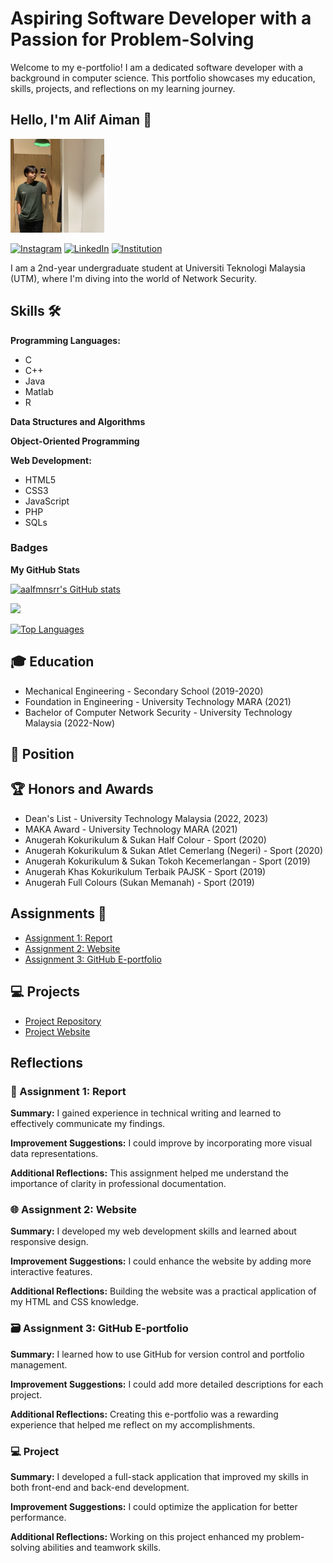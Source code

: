 # Aspiring Software Developer with a Passion for Problem-Solving

Welcome to my e-portfolio! I am a dedicated software developer with a background in computer science. This portfolio showcases my education, skills, projects, and reflections on my learning journey.

## Hello, I'm Alif Aiman 👋

<img src="image/pict.jpg" alt="Profile Picture" width="150" height="150">

[![Instagram](https://img.shields.io/badge/Instagram-E4405F?style=for-the-badge&logo=instagram&logoColor=white)](https://instagram.com/yourprofile)
[![LinkedIn](https://img.shields.io/badge/LinkedIn-0A66C2?style=for-the-badge&logo=linkedin&logoColor=white)](https://linkedin.com/in/yourprofile)
[![Institution](https://img.shields.io/badge/Institution-0078D4?style=for-the-badge&logo=Microsoft&logoColor=white)](https://yourinstitution.com)

I am a 2nd-year undergraduate student at Universiti Teknologi Malaysia (UTM), where I'm diving into the world of Network Security.

## Skills 🛠️

**Programming Languages:**

- C
- C++
- Java
- Matlab
- R

**Data Structures and Algorithms**

**Object-Oriented Programming**

**Web Development:**

- HTML5
- CSS3
- JavaScript
- PHP
- SQLs

### Badges

<b>My GitHub Stats</b>

<a href="http://www.github.com/aalfmnsrr"><img src="https://github-readme-stats.vercel.app/api?username=aalfmnsrr&show_icons=true&hide=&count_private=true&title_color=0891b2&text_color=ffffff&icon_color=0891b2&bg_color=1c1917&hide_border=true&show_icons=true" alt="aalfmnsrr's GitHub stats" /></a>

<a href="http://www.github.com/aalfmnsrr"><img src="https://github-readme-streak-stats.herokuapp.com/?user=aalfmnsrr&stroke=ffffff&background=1c1917&ring=0891b2&fire=0891b2&currStreakNum=ffffff&currStreakLabel=0891b2&sideNums=ffffff&sideLabels=ffffff&dates=ffffff&hide_border=true" /></a>

<a href="https://github.com/aalfmnsrr" align="left"><img src="https://github-readme-stats.vercel.app/api/top-langs/?username=aalfmnsrr&langs_count=10&title_color=0891b2&text_color=ffffff&icon_color=0891b2&bg_color=1c1917&hide_border=true&locale=en&custom_title=Top%20%Languages" alt="Top Languages" /></a>

## 🎓 Education

- Mechanical Engineering - Secondary School (2019-2020)
- Foundation in Engineering - University Technology MARA (2021)
- Bachelor of Computer Network Security - University Technology Malaysia (2022-Now)

## 💼 Position

<!-- Add your positions here -->

## 🏆 Honors and Awards

- Dean's List - University Technology Malaysia (2022, 2023)
- MAKA Award - University Technology MARA (2021)
- Anugerah Kokurikulum & Sukan Half Colour - Sport (2020)
- Anugerah Kokurikulum & Sukan Atlet Cemerlang (Negeri) - Sport (2020)
- Anugerah Kokurikulum & Sukan Tokoh Kecemerlangan - Sport (2019)
- Anugerah Khas Kokurikulum Terbaik PAJSK - Sport (2019)
- Anugerah Full Colours (Sukan Memanah) - Sport (2019)

## Assignments 📑

- [Assignment 1: Report](link_to_report)
- [Assignment 2: Website](link_to_website)
- [Assignment 3: GitHub E-portfolio](https://github.com/your_github_username/your_eportfolio_repo)

## 💻 Projects

- [Project Repository](link_to_project_repo)
- [Project Website](link_to_project_website)

## Reflections

### 📄 Assignment 1: Report

**Summary:** I gained experience in technical writing and learned to effectively communicate my findings.

**Improvement Suggestions:** I could improve by incorporating more visual data representations.

**Additional Reflections:** This assignment helped me understand the importance of clarity in professional documentation.

### 🌐 Assignment 2: Website

**Summary:** I developed my web development skills and learned about responsive design.

**Improvement Suggestions:** I could enhance the website by adding more interactive features.

**Additional Reflections:** Building the website was a practical application of my HTML and CSS knowledge.

### 🗃 Assignment 3: GitHub E-portfolio

**Summary:** I learned how to use GitHub for version control and portfolio management.

**Improvement Suggestions:** I could add more detailed descriptions for each project.

**Additional Reflections:** Creating this e-portfolio was a rewarding experience that helped me reflect on my accomplishments.

### 💻 Project

**Summary:** I developed a full-stack application that improved my skills in both front-end and back-end development.

**Improvement Suggestions:** I could optimize the application for better performance.

**Additional Reflections:** Working on this project enhanced my problem-solving abilities and teamwork skills.

